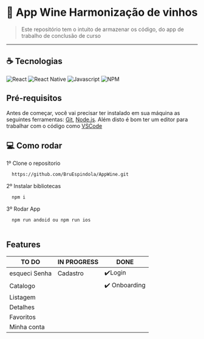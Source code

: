 # 🚧 App Wine Harmonização de vinhos 


> Este repositório tem o intuito de armazenar os código, do app de trabalho de conclusão de curso

<hr>

## ☕ Tecnologias

![React](https://img.shields.io/badge/React-20232A?style=for-the-badge&logo=react&logoColor=61DAFB)
![React Native](https://img.shields.io/badge/React_Native-20232A?style=for-the-badge&logo=react&logoColor=61DAFB)
![Javascript](https://img.shields.io/badge/JavaScript-F7DF1E?style=for-the-badge&logo=javascript&logoColor=black)
![NPM](https://img.shields.io/badge/npm-CB3837?style=for-the-badge&logo=npm&logoColor=white)

## Pré-requisitos

Antes de começar, você vai precisar ter instalado em sua máquina as seguintes ferramentas:
[Git](https://git-scm.com), [Node.js](https://nodejs.org/en/). 
Além disto é bom ter um editor para trabalhar com o código como [VSCode](https://code.visualstudio.com/)

## :computer: Como rodar

1º Clone o repositorio
```bash
  https://github.com/BruEspindola/AppWine.git
```
2º Instalar bibliotecas
```bash
  npm i
```
3º Rodar App
```bash    
  npm run andoid ou npm run ios
  
```

## Features
TO DO     | IN PROGRESS | DONE
--------- | ------      |--------
esqueci Senha|Cadastro  |✔️Login 
Catalogo  |             |✔️ Onboarding
Listagem  |             |
Detalhes  |             |
Favoritos |             |
Minha conta|             |
